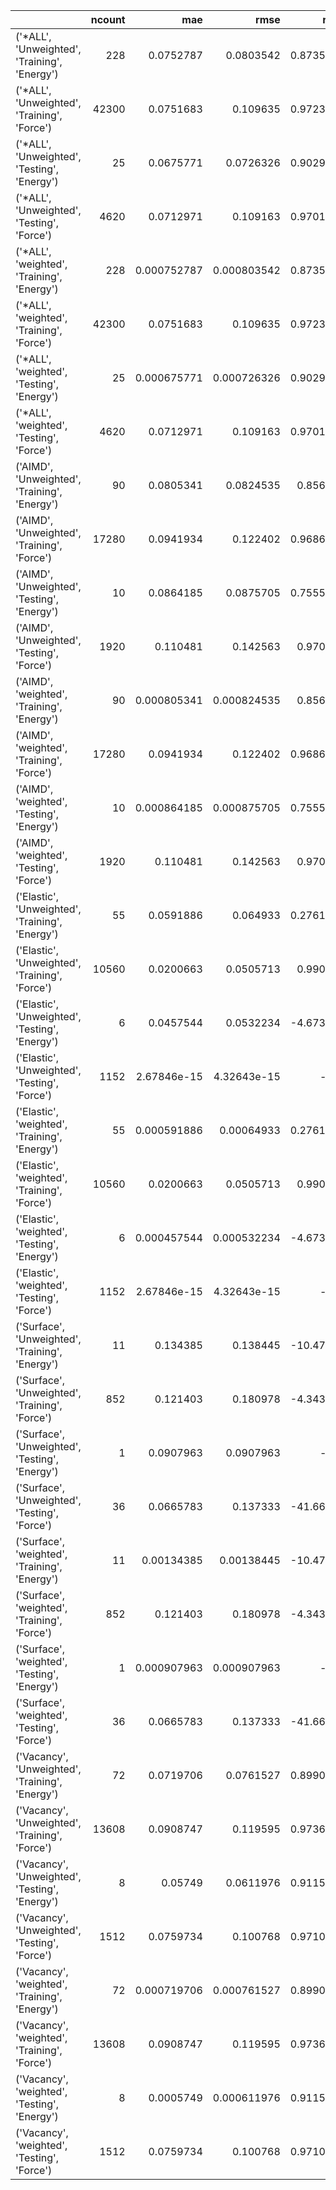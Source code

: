 |                                                 |   ncount |         mae |        rmse |         rsq |
|:------------------------------------------------|---------:|------------:|------------:|------------:|
| ('*ALL', 'Unweighted', 'Training', 'Energy')    |      228 | 0.0752787   | 0.0803542   |    0.873586 |
| ('*ALL', 'Unweighted', 'Training', 'Force')     |    42300 | 0.0751683   | 0.109635    |    0.972385 |
| ('*ALL', 'Unweighted', 'Testing', 'Energy')     |       25 | 0.0675771   | 0.0726326   |    0.902975 |
| ('*ALL', 'Unweighted', 'Testing', 'Force')      |     4620 | 0.0712971   | 0.109163    |    0.970102 |
| ('*ALL', 'weighted', 'Training', 'Energy')      |      228 | 0.000752787 | 0.000803542 |    0.873586 |
| ('*ALL', 'weighted', 'Training', 'Force')       |    42300 | 0.0751683   | 0.109635    |    0.972385 |
| ('*ALL', 'weighted', 'Testing', 'Energy')       |       25 | 0.000675771 | 0.000726326 |    0.902975 |
| ('*ALL', 'weighted', 'Testing', 'Force')        |     4620 | 0.0712971   | 0.109163    |    0.970102 |
| ('AIMD', 'Unweighted', 'Training', 'Energy')    |       90 | 0.0805341   | 0.0824535   |    0.85692  |
| ('AIMD', 'Unweighted', 'Training', 'Force')     |    17280 | 0.0941934   | 0.122402    |    0.968643 |
| ('AIMD', 'Unweighted', 'Testing', 'Energy')     |       10 | 0.0864185   | 0.0875705   |    0.755517 |
| ('AIMD', 'Unweighted', 'Testing', 'Force')      |     1920 | 0.110481    | 0.142563    |    0.97025  |
| ('AIMD', 'weighted', 'Training', 'Energy')      |       90 | 0.000805341 | 0.000824535 |    0.85692  |
| ('AIMD', 'weighted', 'Training', 'Force')       |    17280 | 0.0941934   | 0.122402    |    0.968643 |
| ('AIMD', 'weighted', 'Testing', 'Energy')       |       10 | 0.000864185 | 0.000875705 |    0.755517 |
| ('AIMD', 'weighted', 'Testing', 'Force')        |     1920 | 0.110481    | 0.142563    |    0.97025  |
| ('Elastic', 'Unweighted', 'Training', 'Energy') |       55 | 0.0591886   | 0.064933    |    0.276147 |
| ('Elastic', 'Unweighted', 'Training', 'Force')  |    10560 | 0.0200663   | 0.0505713   |    0.99018  |
| ('Elastic', 'Unweighted', 'Testing', 'Energy')  |        6 | 0.0457544   | 0.0532234   |   -4.67361  |
| ('Elastic', 'Unweighted', 'Testing', 'Force')   |     1152 | 2.67846e-15 | 4.32643e-15 | -inf        |
| ('Elastic', 'weighted', 'Training', 'Energy')   |       55 | 0.000591886 | 0.00064933  |    0.276147 |
| ('Elastic', 'weighted', 'Training', 'Force')    |    10560 | 0.0200663   | 0.0505713   |    0.99018  |
| ('Elastic', 'weighted', 'Testing', 'Energy')    |        6 | 0.000457544 | 0.000532234 |   -4.67361  |
| ('Elastic', 'weighted', 'Testing', 'Force')     |     1152 | 2.67846e-15 | 4.32643e-15 | -inf        |
| ('Surface', 'Unweighted', 'Training', 'Energy') |       11 | 0.134385    | 0.138445    |  -10.4703   |
| ('Surface', 'Unweighted', 'Training', 'Force')  |      852 | 0.121403    | 0.180978    |   -4.34308  |
| ('Surface', 'Unweighted', 'Testing', 'Energy')  |        1 | 0.0907963   | 0.0907963   | -inf        |
| ('Surface', 'Unweighted', 'Testing', 'Force')   |       36 | 0.0665783   | 0.137333    |  -41.6643   |
| ('Surface', 'weighted', 'Training', 'Energy')   |       11 | 0.00134385  | 0.00138445  |  -10.4703   |
| ('Surface', 'weighted', 'Training', 'Force')    |      852 | 0.121403    | 0.180978    |   -4.34308  |
| ('Surface', 'weighted', 'Testing', 'Energy')    |        1 | 0.000907963 | 0.000907963 | -inf        |
| ('Surface', 'weighted', 'Testing', 'Force')     |       36 | 0.0665783   | 0.137333    |  -41.6643   |
| ('Vacancy', 'Unweighted', 'Training', 'Energy') |       72 | 0.0719706   | 0.0761527   |    0.899034 |
| ('Vacancy', 'Unweighted', 'Training', 'Force')  |    13608 | 0.0908747   | 0.119595    |    0.973699 |
| ('Vacancy', 'Unweighted', 'Testing', 'Energy')  |        8 | 0.05749     | 0.0611976   |    0.911599 |
| ('Vacancy', 'Unweighted', 'Testing', 'Force')   |     1512 | 0.0759734   | 0.100768    |    0.971017 |
| ('Vacancy', 'weighted', 'Training', 'Energy')   |       72 | 0.000719706 | 0.000761527 |    0.899034 |
| ('Vacancy', 'weighted', 'Training', 'Force')    |    13608 | 0.0908747   | 0.119595    |    0.973699 |
| ('Vacancy', 'weighted', 'Testing', 'Energy')    |        8 | 0.0005749   | 0.000611976 |    0.911599 |
| ('Vacancy', 'weighted', 'Testing', 'Force')     |     1512 | 0.0759734   | 0.100768    |    0.971017 |
